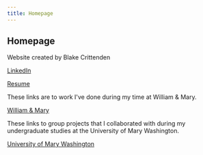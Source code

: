 ```yaml
---
title: Homepage
---
```


## Homepage
Website created by Blake Crittenden

[LinkedIn](https://www.linkedin.com/in/blake-crittenden/)

[Resume](/resume.html)

These links are to work I've done during my time at William & Mary.

[William & Mary](/William_Mary/index.md)

These links to group projects that I collaborated with during my undergraduate studies at the University of Mary Washington.

[University of Mary Washington](/UMW/index.md)

